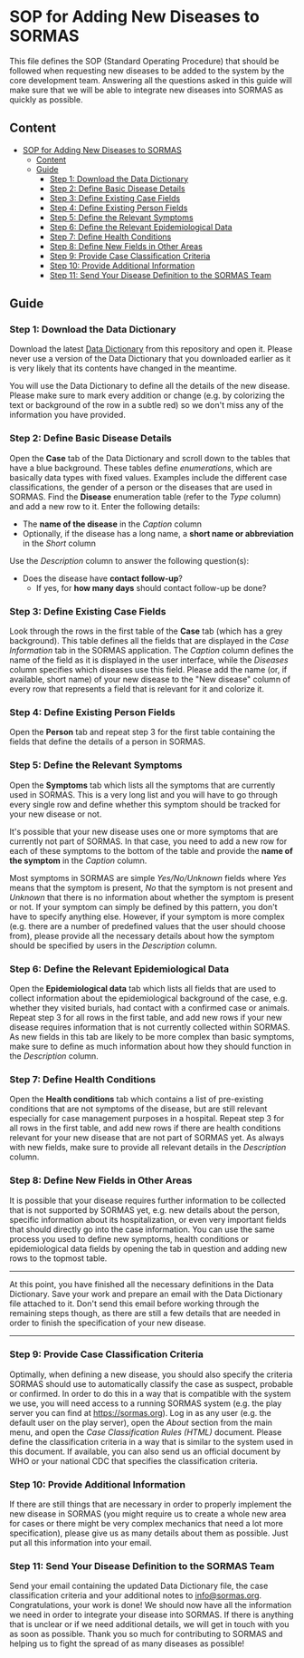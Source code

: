 # SOP for Adding New Diseases to SORMAS

This file defines the SOP (Standard Operating Procedure) that should be followed when requesting new diseases to be added to the system by the core development team. Answering all the questions asked in this guide will make sure that we will be able to integrate new diseases into SORMAS as quickly as possible.

## Content
- [SOP for Adding New Diseases to SORMAS](#sop-for-adding-new-diseases-to-sormas)
  - [Content](#content)
  - [Guide](#guide)
    - [Step 1: Download the Data Dictionary](#step-1-download-the-data-dictionary)
    - [Step 2: Define Basic Disease Details](#step-2-define-basic-disease-details)
    - [Step 3: Define Existing Case Fields](#step-3-define-existing-case-fields)
    - [Step 4: Define Existing Person Fields](#step-4-define-existing-person-fields)
    - [Step 5: Define the Relevant Symptoms](#step-5-define-the-relevant-symptoms)
    - [Step 6: Define the Relevant Epidemiological Data](#step-6-define-the-relevant-epidemiological-data)
    - [Step 7: Define Health Conditions](#step-7-define-health-conditions)
    - [Step 8: Define New Fields in Other Areas](#step-8-define-new-fields-in-other-areas)
    - [Step 9: Provide Case Classification Criteria](#step-9-provide-case-classification-criteria)
    - [Step 10: Provide Additional Information](#step-10-provide-additional-information)
    - [Step 11: Send Your Disease Definition to the SORMAS Team](#step-11-send-your-disease-definition-to-the-sormas-team)

## Guide

### Step 1: Download the Data Dictionary

Download the latest [Data Dictionary](https://github.com/sormas-foundation/SORMAS-Project/raw/development/sormas-api/src/main/resources/doc/SORMAS_Data_Dictionary.xlsx) from this repository and open it. Please never use a version of the Data Dictionary that you downloaded earlier as it is very likely that its contents have changed in the meantime.

You will use the Data Dictionary to define all the details of the new disease. Please make sure to mark every addition or change (e.g. by colorizing the text or background of the row in a subtle red) so we don't miss any of the information you have provided.

### Step 2: Define Basic Disease Details

Open the **Case** tab of the Data Dictionary and scroll down to the tables that have a blue background. These tables define *enumerations*, which are basically data types with fixed values.
Examples include the different case classifications, the gender of a person or the diseases that are used in SORMAS. Find the **Disease** enumeration table (refer to the *Type* column) and add a new row to it. Enter the following details:

* The **name of the disease** in the *Caption* column
* Optionally, if the disease has a long name, a **short name or abbreviation** in the *Short* column

Use the *Description* column to answer the following question(s):

* Does the disease have **contact follow-up**?
  * If yes, for **how many days** should contact follow-up be done?

### Step 3: Define Existing Case Fields

Look through the rows in the first table of the **Case** tab (which has a grey background). This table defines all the fields that are displayed in the *Case Information* tab in the SORMAS application.
The *Caption* column defines the name of the field as it is displayed in the user interface, while the *Diseases* column specifies which diseases use this field. Please add the name (or, if available, short name) of your new disease to the "New disease" column of every row that represents a field that is relevant for it and colorize it.

### Step 4: Define Existing Person Fields
Open the **Person** tab and repeat step 3 for the first table containing the fields that define the details of a person in SORMAS.

### Step 5: Define the Relevant Symptoms
Open the **Symptoms** tab which lists all the symptoms that are currently used in SORMAS. This is a very long list and you will have to go through every single row and define whether this symptom should be tracked for your new disease or not.

It's possible that your new disease uses one or more symptoms that are currently not part of SORMAS. In that case, you need to add a new row for each of these symptoms to the bottom of the table and provide the **name of the symptom** in the *Caption* column.

Most symptoms in SORMAS are simple *Yes/No/Unknown* fields where *Yes* means that the symptom is present, *No* that the symptom is not present and *Unknown* that there is no information about whether the symptom is present or not. If your symptom can simply be defined by this pattern, you don't have to specify anything else.
However, if your symptom is more complex (e.g. there are a number of predefined values that the user should choose from), please provide all the necessary details about how the symptom should be specified by users in the *Description* column.

### Step 6: Define the Relevant Epidemiological Data

Open the **Epidemiological data** tab which lists all fields that are used to collect information about the epidemiological background of the case, e.g. whether they visited burials, had contact with a confirmed case or animals. Repeat step 3 for all rows in the first table, and add new rows if your new disease requires information that is not currently collected within SORMAS.
As new fields in this tab are likely to be more complex than basic symptoms, make sure to define as much information about how they should function in the *Description* column.

### Step 7: Define Health Conditions
Open the **Health conditions** tab which contains a list of pre-existing conditions that are not symptoms of the disease, but are still relevant especially for case management purposes in a hospital. Repeat step 3 for all rows in the first table, and add new rows if there are health conditions relevant for your new disease that are not part of SORMAS yet.
As always with new fields, make sure to provide all relevant details in the *Description* column.

### Step 8: Define New Fields in Other Areas
It is possible that your disease requires further information to be collected that is not supported by SORMAS yet, e.g. new details about the person, specific information about its hospitalization, or even very important fields that should directly go into the case information.
You can use the same process you used to define new symptoms, health conditions or epidemiological data fields by opening the tab in question and adding new rows to the topmost table.

---

At this point, you have finished all the necessary definitions in the Data Dictionary. Save your work and prepare an email with the Data Dictionary file attached to it. Don't send this email before working through the remaining steps though, as there are still a few details that are needed in order to finish the specification of your new disease.

---

### Step 9: Provide Case Classification Criteria
Optimally, when defining a new disease, you should also specify the criteria SORMAS should use to automatically classify the case as suspect, probable or confirmed. In order to do this in a way that is compatible with the system we use, you will need access to a running SORMAS system (e.g. the play server you can find at <https://sormas.org>).
Log in as any user (e.g. the default user on the play server), open the *About* section from the main menu, and open the *Case Classification Rules (HTML)* document. Please define the classification criteria in a way that is similar to the system used in this document. If available, you can also send us an official document by WHO or your national CDC that specifies the classification criteria.

### Step 10: Provide Additional Information
If there are still things that are necessary in order to properly implement the new disease in SORMAS (you might require us to create a whole new area for cases or there might be very complex mechanics that need a lot more specification), please give us as many details about them as possible. Just put all this information into your email.

### Step 11: Send Your Disease Definition to the SORMAS Team
Send your email containing the updated Data Dictionary file, the case classification criteria and your additional notes to info@sormas.org. Congratulations, your work is done! We should now have all the information we need in order to integrate your disease into SORMAS.
If there is anything that is unclear or if we need additional details, we will get in touch with you as soon as possible. Thank you so much for contributing to SORMAS and helping us to fight the spread of as many diseases as possible!
